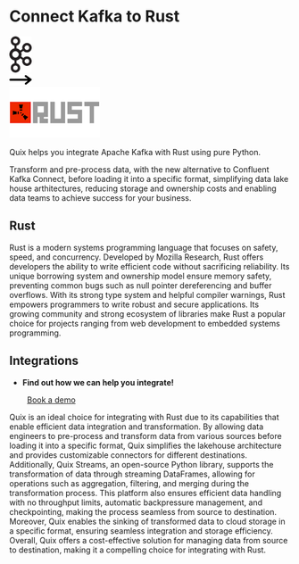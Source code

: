 # Connect Kafka to Rust

<div class="connect-images cards blog-grid-card" markdown>
<div>
<img src="../images/kafka_logo.png" width="40px" />
</div>
<div>
<img src="../images/arrow.svg" width="40px" />
</div>
<div>
<img src="./images/rust_1.jpg" />
</div>
</div>

Quix helps you integrate Apache Kafka with Rust using pure Python.

Transform and pre-process data, with the new alternative to Confluent Kafka Connect, before loading it into a specific format, simplifying data lake house arthitectures, reducing storage and ownership costs and enabling data teams to achieve success for your business.

## Rust

Rust is a modern systems programming language that focuses on safety, speed, and concurrency. Developed by Mozilla Research, Rust offers developers the ability to write efficient code without sacrificing reliability. Its unique borrowing system and ownership model ensure memory safety, preventing common bugs such as null pointer dereferencing and buffer overflows. With its strong type system and helpful compiler warnings, Rust empowers programmers to write robust and secure applications. Its growing community and strong ecosystem of libraries make Rust a popular choice for projects ranging from web development to embedded systems programming.

## Integrations

<div class="grid cards" markdown>

- __Find out how we can help you integrate!__

    <a class="md-button md-button--primary" href="https://share.hsforms.com/1iW0TmZzKQMChk0lxd_tGiw4yjw2?__hstc=175542013.2303933fbd746c0ac86d9ccbe9bc9100.1728383268831.1729603416735.1729620918855.31&__hssc=175542013.1.1729620918855&__hsfp=2132701734" target="_blank" style="margin:.5rem;">Book a demo</a>

</div>


Quix is an ideal choice for integrating with Rust due to its capabilities that enable efficient data integration and transformation. By allowing data engineers to pre-process and transform data from various sources before loading it into a specific format, Quix simplifies the lakehouse architecture and provides customizable connectors for different destinations. Additionally, Quix Streams, an open-source Python library, supports the transformation of data through streaming DataFrames, allowing for operations such as aggregation, filtering, and merging during the transformation process. This platform also ensures efficient data handling with no throughput limits, automatic backpressure management, and checkpointing, making the process seamless from source to destination. Moreover, Quix enables the sinking of transformed data to cloud storage in a specific format, ensuring seamless integration and storage efficiency. Overall, Quix offers a cost-effective solution for managing data from source to destination, making it a compelling choice for integrating with Rust.

